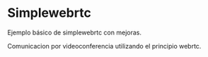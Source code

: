 # Simplewebrtc
Ejemplo básico de simplewebrtc con mejoras.

Comunicacion por videoconferencia utilizando el principio webrtc.

